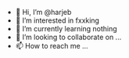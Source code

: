 - 👋 Hi, I’m @harjeb
- 👀 I’m interested in fxxking
- 🌱 I’m currently learning nothing
- 💞️ I’m looking to collaborate on ...
- 📫 How to reach me ...

<!---
harjeb/harjeb is a ✨ special ✨ repository because its `README.md` (this file) appears on your GitHub profile.
You can click the Preview link to take a look at your changes.
--->
